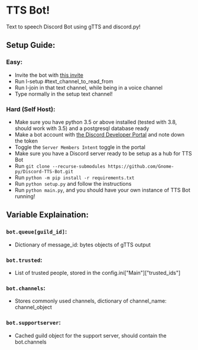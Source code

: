 # TTS Bot!

Text to speech Discord Bot using gTTS and discord.py!

## Setup Guide:
### Easy:
- Invite the bot with [this invite](https://discordapp.com/api/oauth2/authorize?client_id=513423712582762502&permissions=36719617&scope=bot)
- Run l-setup #text_channel_to_read_from
- Run l-join in that text channel, while being in a voice channel
- Type normally in the setup text channel!

### Hard (Self Host):
- Make sure you have python 3.5 or above installed (tested with 3.8, should work with 3.5) and a postgresql database ready
- Make a bot account with [the Discord Developer Portal](https://discord.com/developers/applications/) and note down the token
- Toggle the `Server Members Intent` toggle in the portal
- Make sure you have a Discord server ready to be setup as a hub for TTS Bot
- Run `git clone --recurse-submodules https://github.com/Gnome-py/Discord-TTS-Bot.git`
- Run `python -m pip install -r requirements.txt`
- Run `python setup.py` and follow the instructions
- Run `python main.py`, and you should have your own instance of TTS Bot running!

## Variable Explaination:

### `bot.queue[guild_id]`:
- Dictionary of message_id: bytes objects of gTTS output

### `bot.trusted`:
- List of trusted people, stored in the config.ini["Main"]["trusted_ids"]

### `bot.channels`:
- Stores commonly used channels, dictionary of channel_name: channel_object

### `bot.supportserver`:
- Cached guild object for the support server, should contain the bot.channels
